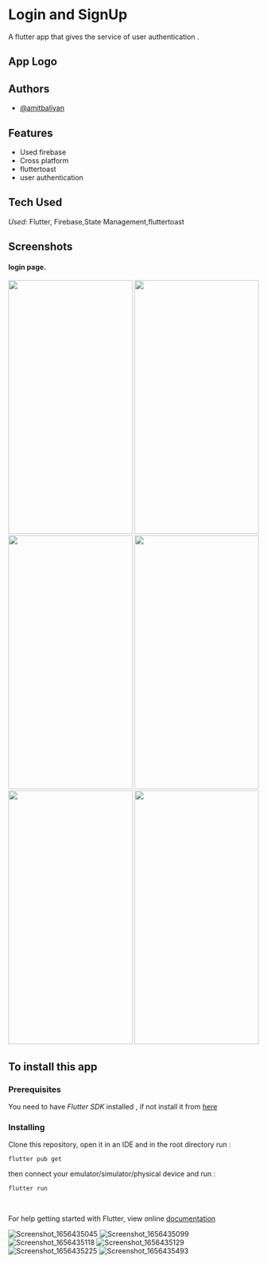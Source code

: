 # Login and SignUp

A flutter app that gives the service of user authentication .

## App Logo

<!-- <img src="https://i.pinimg.com/originals/ae/2e/56/ae2e5651b74a00d5d31b8c6453fa3ebb.png" alt="alt text" title="image Title"  height="450" /> -->


## Authors

- [@amitbaliyan](https://github.com/Amit00077)


## Features

- Used firebase
- Cross platform
- fluttertoast
- user authentication
 
## Tech Used

*Used:* Flutter, Firebase,State Management,fluttertoast

## Screenshots
#### login page.
<img src= 'https://user-images.githubusercontent.com/72244208/176235960-4d059b3e-dad5-40b9-82a7-8cd5ab8d9036.png ' width='250' height='510'/> 
<img src= 'https://user-images.githubusercontent.com/72244208/176240120-4f29d15d-faf5-41de-bafb-d8b9f444a415.png' width='250' height='510'/> 
<img src= 'https://user-images.githubusercontent.com/72244208/176240177-f0c82b04-099a-4ef0-af59-bc0f7545d890.png ' width='250' height='510'/> 
<img src= 'https://user-images.githubusercontent.com/72244208/176240214-9ca4c463-ca4a-4549-939b-e9fd80ab03c1.png ' width='250' height='510'/> 
<img src='https://user-images.githubusercontent.com/72244208/176235445-abb2a051-b20f-4b73-afd5-fe587796faa5.png' width='250' height='510'/>  
<img src='https://user-images.githubusercontent.com/72244208/176235459-ac2d6acc-8270-4b8e-aafd-2deef14cd7f3.png' width='250' height='510'/>  
  

## To install this app

### Prerequisites

You need to have *Flutter SDK* installed , if not install it from [here](https://flutter.dev/docs/get-started/install)

### Installing

Clone this repository, open it in an IDE and in the root directory run :

`flutter pub get`

then connect your emulator/simulator/physical device and run :

`flutter run`

<br>


For help getting started with Flutter, view online [documentation](https://flutter.dev/docs)
 

![Screenshot_1656435045](https://user-images.githubusercontent.com/72244208/176240120-4f29d15d-faf5-41de-bafb-d8b9f444a415.png)
![Screenshot_1656435099](https://user-images.githubusercontent.com/72244208/176240177-f0c82b04-099a-4ef0-af59-bc0f7545d890.png)
![Screenshot_1656435118](https://user-images.githubusercontent.com/72244208/176240214-9ca4c463-ca4a-4549-939b-e9fd80ab03c1.png)
![Screenshot_1656435129](https://user-images.githubusercontent.com/72244208/176240239-ac0fe0c5-8938-4344-8a77-cedc23cb4281.png)
![Screenshot_1656435225](https://user-images.githubusercontent.com/72244208/176240284-18f710f9-6711-4440-a64c-703af2a23a75.png)
![Screenshot_1656435493](https://user-images.githubusercontent.com/72244208/176240302-127a3e91-a288-4352-9599-fbceb7c35ccf.png)
